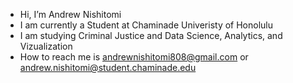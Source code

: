 - Hi, I’m Andrew Nishitomi 
- I am currently a Student at Chaminade Univeristy of Honolulu
- I am studying Criminal Justice and Data Science, Analytics, and Vizualization
- How to reach me is andrewnishitomi808@gmail.com or andrew.nishitomi@student.chaminade.edu

<!---
anishitomi/anishitomi is a ✨ special ✨ repository because its `README.md` (this file) appears on your GitHub profile.
You can click the Preview link to take a look at your changes.
--->
